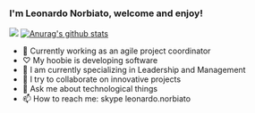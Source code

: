 ### I'm Leonardo Norbiato, welcome and enjoy!
![](https://media-exp1.licdn.com/dms/image/C4D16AQFtMRT99zVjoQ/profile-displaybackgroundimage-shrink_200_800/0?e=1603324800&v=beta&t=WI6nj1agBJOMqAQ3kcFrGzMVQPl0lgQ6pES7pDgODvo)
[![Anurag's github stats](https://github-readme-stats.vercel.app/api?username=leonardo-norbiato)](https://github.com/anuraghazra/github-readme-stats)

- 🔭 Currently working as an agile project coordinator
- ♡ My hoobie is developing software
- 🌱 I am currently specializing in Leadership and Management
- 👯 I try to collaborate on innovative projects
- 💬 Ask me about technological things
- 📫 How to reach me: skype leonardo.norbiato
